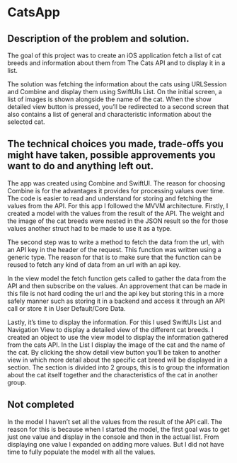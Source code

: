 # CatsApp

## Description of the problem and solution. 
The goal of this project was to create an iOS application fetch a list of cat breeds and information about them from The Cats API and to display it in a list.

The solution was fetching the information about the cats using URLSession and Combine and display them using SwiftUIs List. On the initial screen, a list of images is shown alongside the name of the cat. When the show detailed view button is pressed, you’ll be redirected to a second screen that also contains a list of general and characteristic information about the selected cat.


## The technical choices you made, trade-offs you might have taken, possible approvements you want to do and anything left out.
The app was created using Combine and SwiftUI. The reason for choosing Combine is for the advantages it provides for processing values over time. The code is easier to read and understand for storing and fetching the values from the API. For this app I followed the MVVM architecture. Firstly, I created a model with the values from the result of the API. The weight and the image of the cat breeds were nested in the JSON result so the for those values another struct had to be made to use it as a type. 

The second step was to write a method to fetch the data from the url, with an API key in the header of the request. This function was written using a generic type. The reason for that is to make sure that the function can be reused to fetch any kind of data from an url with an api key. 

In the view model the fetch function gets called to gather the data from the API and then subscribe on the values. An approvement that can be made in this file is not hard coding the url and the api key but storing this in a more safely manner such as storing it in a backend and access it through an API call or store it in User Default/Core Data.

Lastly, it’s time to display the information. For this I used SwiftUIs List and Navigation View to display a detailed view of the different cat breeds. I created an object to use the view model to display the information gathered from the cats API. In the List I display the image of the cat and the name of the cat. By clicking the show detail view button you’ll be taken to another view in which more detail about the specific cat breed will be displayed in a section. The section is divided into 2 groups, this is to group the information about the cat itself together and the characteristics of the cat in another group. 

## Not completed
In the model I haven’t set all the values from the result of the API call. The reason for this is because when I started the model, the first goal was to get just one value and display in the console and then in the actual list. From displaying one value I expanded on adding more values. But I did not have time to fully populate the model with all the values.